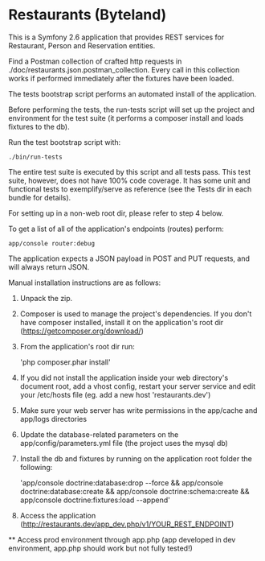 Restaurants (Byteland)
======================

This is a Symfony 2.6 application that provides REST services for Restaurant, Person and Reservation entities.

Find a Postman collection of crafted http requests in ./doc/restaurants.json.postman_collection. Every call in this collection works if performed immediately after the fixtures have been loaded.

The tests bootstrap script performs an automated install of the application.

Before performing the tests, the run-tests script will set up the project and environment for the test suite (it performs a composer install and loads fixtures to the db).

Run the test bootstrap script with:

    ./bin/run-tests

The entire test suite is executed by this script and all tests pass. This test suite, however, does not have 100% code coverage. It has some unit and functional tests to exemplify/serve as reference (see the Tests dir in each bundle for details).

For setting up in a non-web root dir, please refer to step 4 below.

To get a list of all of the application's endpoints (routes) perform:

    app/console router:debug

The application expects a JSON payload in POST and PUT requests, and will always return JSON.


Manual installation instructions are as follows:

1. Unpack the zip.
2. Composer is used to manage the project's dependencies. If you don't have composer installed, install it
   on the application's root dir (https://getcomposer.org/download/)
3. From the application's root dir run:

    'php composer.phar install'

4. If you did not install the application inside your web directory's document root, add a vhost config, restart
   your server service and edit your /etc/hosts file (eg. add a new host 'restaurants.dev')
5. Make sure your web server has write permissions in the app/cache and app/logs directories
6. Update the database-related parameters on the app/config/parameters.yml file (the project uses the mysql db)
7. Install the db and fixtures by running on the application root folder the following:

    'app/console doctrine:database:drop --force && app/console doctrine:database:create && app/console doctrine:schema:create && app/console doctrine:fixtures:load --append'

8. Access the application (http://restaurants.dev/app_dev.php/v1/YOUR_REST_ENDPOINT)

** Access prod environment through app.php (app developed in dev environment, app.php should work but not fully tested!)
